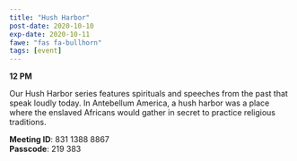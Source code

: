 ```yaml
---
title: "Hush Harbor"
post-date: 2020-10-10
exp-date: 2020-10-11
fawe: "fas fa-bullhorn"
tags: [event]
---
```

**12 PM**

Our Hush Harbor series features spirituals and speeches from the past that speak loudly today. In Antebellum America, a hush harbor was a place where the enslaved Africans would gather in secret to practice religious traditions.

<p class="text-danger"><b>Meeting ID</b>: 831 1388 8867
<br>
<b>Passcode</b>: 219 383
</p>